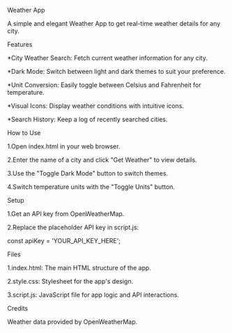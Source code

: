 Weather App

A simple and elegant Weather App to get real-time weather details for any city.

Features

*City Weather Search: Fetch current weather information for any city.

*Dark Mode: Switch between light and dark themes to suit your preference.

*Unit Conversion: Easily toggle between Celsius and Fahrenheit for temperature.

*Visual Icons: Display weather conditions with intuitive icons.

*Search History: Keep a log of recently searched cities.

How to Use

1.Open index.html in your web browser.

2.Enter the name of a city and click "Get Weather" to view details.

3.Use the "Toggle Dark Mode" button to switch themes.

4.Switch temperature units with the "Toggle Units" button.

Setup

1.Get an API key from OpenWeatherMap.

2.Replace the placeholder API key in script.js:

const apiKey = 'YOUR_API_KEY_HERE';

Files

1.index.html: The main HTML structure of the app.

2.style.css: Stylesheet for the app's design.

3.script.js: JavaScript file for app logic and API interactions.

Credits

Weather data provided by OpenWeatherMap.
